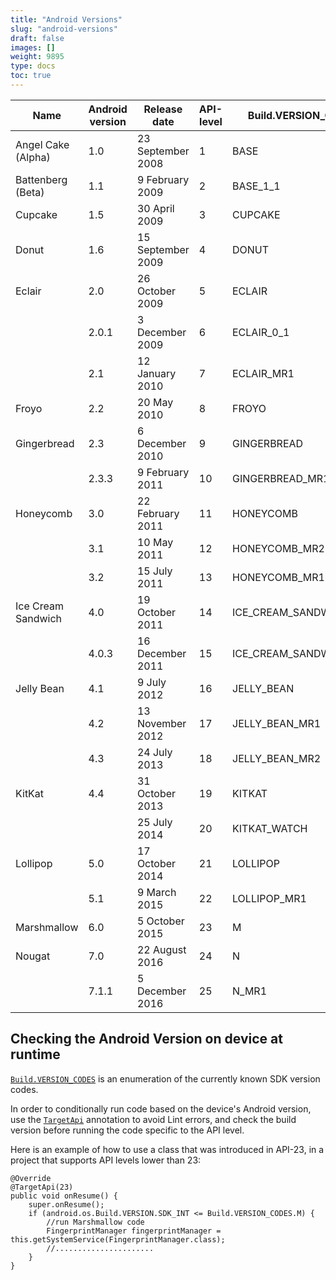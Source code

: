 ```yaml
---
title: "Android Versions"
slug: "android-versions"
draft: false
images: []
weight: 9895
type: docs
toc: true
---
```


| Name                 | Android version | Release date        | API-level   |Build.VERSION_CODES   |
|----------------------|-----------------|---------------------|-------------|------------------------|
| Angel Cake (Alpha)   | 1.0             | 23 September 2008   | 1           |BASE                   |
| Battenberg (Beta)    | 1.1             | 9 February 2009     | 2           |BASE_1_1               |
| Cupcake              | 1.5             | 30 April 2009       | 3           |CUPCAKE                |
| Donut                | 1.6             | 15 September 2009   | 4           |DONUT                  |
| Eclair               | 2.0             | 26 October 2009     | 5           |ECLAIR                 |
|                      | 2.0.1           | 3 December 2009     | 6           |ECLAIR_0_1             |
|                      | 2.1             | 12 January 2010     | 7           |ECLAIR_MR1             |
| Froyo                | 2.2             | 20 May 2010         | 8           |FROYO                  |
| Gingerbread          | 2.3             | 6 December 2010     | 9           | GINGERBREAD            |
|                      | 2.3.3           | 9 February 2011     | 10          |GINGERBREAD_MR1        |
| Honeycomb            | 3.0             | 22 February 2011    | 11          |HONEYCOMB              |
|                      | 3.1             | 10 May 2011         | 12          | HONEYCOMB_MR2          |
|                      | 3.2             | 15 July 2011        | 13          |HONEYCOMB_MR1          |
| Ice Cream Sandwich   | 4.0             | 19 October 2011     | 14          |ICE_CREAM_SANDWICH     |
|                      | 4.0.3           | 16 December 2011    | 15          |ICE_CREAM_SANDWICH_MR1 |
| Jelly Bean           | 4.1             | 9 July 2012         | 16          |JELLY_BEAN             |
|                      | 4.2             | 13 November 2012    | 17          |JELLY_BEAN_MR1         |
|                      | 4.3             | 24 July 2013        | 18          |JELLY_BEAN_MR2         |
| KitKat               | 4.4             | 31 October 2013     | 19          |KITKAT                 |
|                      |                 | 25 July 2014        | 20          |KITKAT_WATCH           |
| Lollipop             | 5.0             | 17 October 2014     | 21          |LOLLIPOP               |
|                      | 5.1             | 9 March 2015        | 22          |LOLLIPOP_MR1           |
| Marshmallow          | 6.0             | 5 October 2015      | 23          |M                      |
| Nougat               | 7.0             | 22 August 2016      | 24          |N                      |
|                      | 7.1.1           | 5 December 2016     | 25          |N_MR1                      |

## Checking the Android Version on device at runtime
[`Build.VERSION_CODES`][1] is an enumeration of the currently known SDK version codes.  


In order to conditionally run code based on the device's Android version, use the [`TargetApi`][2] annotation to avoid Lint errors, and check the build version before running the code specific to the API level.


Here is an example of how to use a class that was introduced in API-23, in a project that supports API levels lower than 23:

    @Override
    @TargetApi(23)
    public void onResume() {
        super.onResume();
        if (android.os.Build.VERSION.SDK_INT <= Build.VERSION_CODES.M) {
            //run Marshmallow code
            FingerprintManager fingerprintManager = this.getSystemService(FingerprintManager.class);
            //......................
        }
    }


  [1]: https://developer.android.com/reference/android/os/Build.VERSION_CODES.html
  [2]: https://developer.android.com/reference/android/annotation/TargetApi.html

